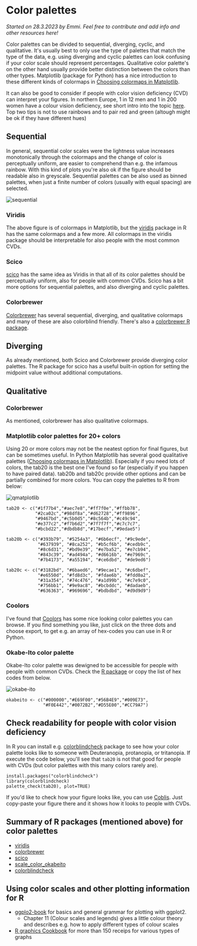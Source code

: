# Color palettes
*Started on 28.3.2023 by Emmi. Feel free to contribute and add info and other resources here!*

Color palettes can be divided to sequential, diverging, cyclic, and qualitative. It's usually best to only use the type of palettes that match the type of the data, e.g. using diverging and cyclic palettes can look confusing if your color scale should represent percentages. Qualitative color palette's on the other hand usually provide better distinction between the colors than other types. Matplotlib (package for Python) has a nice introduction to these different kinds of colormaps in [Choosing colormaps in Matplotlib](https://matplotlib.org/stable/tutorials/colors/colormaps.html). 

It can also be good to consider if people with color vision deficiency (CVD) can interpret your figures. In northern Europe, 1 in 12 men and 1 in 200 women have a colour vision deficiency, see short intro into the topic [here](https://www.nature.com/articles/d41586-021-02696-z). Top two tips is not to use rainbows and to pair red and green (altough might be ok if they have different hues)

## Sequential

In general, sequential color scales were the lightness value increases monotonically through the colormaps and the change of color is perceptually uniform, are easier to comprehend than e.g. the infamous rainbow. With this kind of plots you're also ok if the figure should be readable also in greyscale. Sequential palettes can be also used as binned palettes, when just a finite number of colors (usually with equal spacing) are selected.

![sequential](https://matplotlib.org/stable/_images/sphx_glr_colormaps_015_2_0x.png)

### Viridis
The above figure is of colormaps in Matplotlib, but the [viridis](https://sjmgarnier.github.io/viridis/) package in R has the same colormaps and a few more. All colormaps in the viridis package should be interpretable for also people with the most common CVDs.

### Scico 
[scico](https://github.com/thomasp85/scico) has the same idea as Viridis in that all of its color palettes should be perceptually uniform, also for people with common CVDs. Scico has a bit more options for sequential palettes, and also diverging and cyclic palettes.

### Colorbrewer
[Colorbrewer](https://colorbrewer2.org/#type=sequential&scheme=BuGn&n=3) has several sequential, diverging, and qualitative colormaps and many of these are also colorblind friendly. There's also a [colorbrewer R package](https://rdrr.io/cran/RColorBrewer/man/ColorBrewer.html).

## Diverging
As already mentioned, both Scico and Colorbrewer provide diverging color palettes. The R package for scico has a useful built-in option for setting the midpoint value without additional computations. 

## Qualitative

### Colorbrewer
As mentioned, colorbrewer has also qualitative colormaps.

### Matplotlib color palettes for 20+ colors
Using 20 or more colors may not be the neatest option for final figures, but can be sometimes useful. In Python Matplotlib has several good qualitative palettes ([Choosing colormaps in Matplotlib](https://matplotlib.org/stable/tutorials/colors/colormaps.html)). Especially if you need lots of colors, the tab20 is the best one I've found so far (especially if you happen to have paired data). tab20b and tab20c provide other options and can be partially combined for more colors. You can copy the palettes to R from below:

![qmatplotlib](https://matplotlib.org/stable/_images/sphx_glr_colormap_reference_006_2_0x.png)

```
tab20 <- c("#1f77b4","#aec7e8","#ff7f0e","#ffbb78",
		   "#2ca02c","#98df8a","#d62728","#ff9896",
		   "#9467bd","#c5b0d5","#8c564b","#c49c94",
		   "#e377c2","#f7b6d2","#7f7f7f","#c7c7c7",
		   "#bcbd22","#dbdb8d","#17becf","#9edae5")

tab20b <- c("#393b79", "#5254a3", "#6b6ecf", "#9c9ede",
			"#637939", "#8ca252", "#b5cf6b", "#cedb9c",
			"#8c6d31", "#bd9e39", "#e7ba52", "#e7cb94", 
			"#843c39", "#ad494a", "#d6616b", "#e7969c", 
			"#7b4173", "#a55194", "#ce6dbd", "#de9ed6")

tab20c <- c("#3182bd", "#6baed6", "#9ecae1", "#c6dbef", 
			"#e6550d", "#fd8d3c", "#fdae6b", "#fdd0a2", 
			"#31a354", "#74c476", "#a1d99b", "#c7e9c0", 
			"#756bb1", "#9e9ac8", "#bcbddc", "#dadaeb", 
			"#636363", "#969696", "#bdbdbd", "#d9d9d9")
```

### Coolors
I've found that [Coolors](https://coolors.co/palettes/trending) has some nice looking color palettes you can browse. If you find something you like, just click on the three dots and choose export, to get e.g. an array of hex-codes you can use in R or Python.

### Okabe-Ito color palette
Okabe-Ito color palette was dewigned to be accessible for people with people with common CVDs. Check the [R package](https://easystats.github.io/see/reference/scale_color_okabeito.html) or copy the list of hex codes from below. 

![okabe-ito](https://jfly.uni-koeln.de/color/image/pallete.jpg)

```
okabeito <- c("#000000","#E69F00","#56B4E9","#009E73",
              "#F0E442","#0072B2","#D55E00","#CC79A7")
```

## Check readability for people with color vision deficiency

In R you can install e.g. [colorblindcheck](https://cran.r-project.org/web/packages/colorblindcheck/vignettes/intro-to-colorblindcheck.html) package to see how your color palette looks like to someone with Deuteranopia, protanopia, or tritanopia. If execute the code below, you'll see that `tab20` is not that good for people with CVDs (but color palettes with this many colors rarely are).

```
install.packages("colorblindcheck")
library(colorblindcheck)
palette_check(tab20), plot=TRUE)
```

If you'd like to check how your figure looks like, you can use
[Coblis](https://www.color-blindness.com/coblis-color-blindness-simulator/). Just copy-paste your figure there and it shows how it looks to people with CVDs.

## Summary of R packages (mentioned above) for color palettes
* [viridis](https://sjmgarnier.github.io/viridis/)
* [colorbrewer](https://rdrr.io/cran/RColorBrewer/man/ColorBrewer.html)
* [scico](https://github.com/thomasp85/scico)
* [scale\_color\_okabeito](https://easystats.github.io/see/reference/scale_color_okabeito.html)
* [colorblindcheck](https://cran.r-project.org/web/packages/colorblindcheck/vignettes/intro-to-colorblindcheck.html)

## Using color scales and other plotting information for R
* [ggplo2-book](https://ggplot2-book.org/scale-colour.html) for basics and general grammar for plotting with ggplot2.
	* Chapter 11 (Colour scales and legends) gives a little colour theory and describes e.g. how to apply different types of colour scales
* [R graphics Cookbook](https://r-graphics.org) for more than 150 receips for various types of graphs
